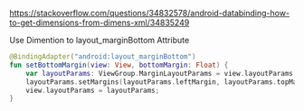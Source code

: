 https://stackoverflow.com/questions/34832578/android-databinding-how-to-get-dimensions-from-dimens-xml/34835249

Use Dimention to layout_marginBottom Attribute

```Kotlin
@BindingAdapter("android:layout_marginBottom")
fun setBottomMargin(view: View, bottomMargin: Float) {
    var layoutParams: ViewGroup.MarginLayoutParams = view.layoutParams as ViewGroup.MarginLayoutParams
    layoutParams.setMargins(layoutParams.leftMargin, layoutParams.topMargin, layoutParams.rightMargin, bottomMargin.roundToInt());
    view.layoutParams = layoutParams;
}
```
